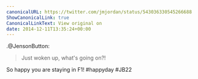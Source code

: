 ```yaml
---
canonicalURL: https://twitter.com/jmjordan/status/543036330545266688
ShowCanonicalLink: true
CanonicalLinkText: View original on
date: 2014-12-11T13:35:24+00:00
---
```

.@JensonButton:

> Just woken up, what's going on?!

So happy you are staying in F1! #happyday #JB22